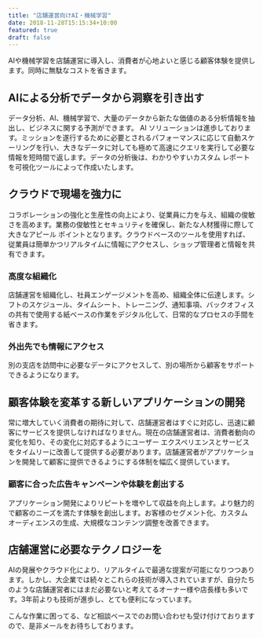 ```yaml
---
title: "店舗運営向けAI・機械学習"
date: 2018-11-28T15:15:34+10:00
featured: true
draft: false
---
```

AIや機械学習を店舗運営に導入し、消費者が心地よいと感じる顧客体験を提供します。同時に無駄なコストを省きます。

##  AIによる分析でデータから洞察を引き出す
データ分析、AI、機械学習で、大量のデータから新たな価値のある分析情報を抽出し、ビジネスに関する予測ができます。 AI ソリューションは進歩しております。ミッションを遂行するために必要とされるパフォーマンスに応じて自動スケーリングを行い、大きなデータに対しても極めて高速にクエリを実行して必要な情報を短時間で返します。データの分析後は、わかりやすいカスタム レポートを可視化ツールによって作成いたします。


## クラウドで現場を強力に
コラボレーションの強化と生産性の向上により、従業員に力を与え、組織の俊敏さを高めます。業務の俊敏性とセキュリティを確保し、新たな人材獲得に際して大きなアピール ポイントとなります。クラウドベースのツールを使用すれば、従業員は簡単かつリアルタイムに情報にアクセスし、ショップ管理者と情報を共有できます。

### 高度な組織化
店舗運営を組織化し、社員エンゲージメントを高め、組織全体に伝達します。シフトのスケジュール、タイムシート、トレーニング、通知事項、バックオフィスの共有で使用する紙ベースの作業をデジタル化して、日常的なプロセスの手間を省きます。

### 外出先でも情報にアクセス
別の支店を訪問中に必要なデータにアクセスして、別の場所から顧客をサポートできるようになります。

## 顧客体験を変革する新しいアプリケーションの開発
常に増大していく消費者の期待に対して、店舗運営者はすぐに対応し、迅速に顧客にサービスを提供しなければなりません。現在の店舗運営者は、消費者動向の変化を知り、その変化に対応するようにユーザー エクスペリエンスとサービスをタイムリーに改善して提供する必要があります。店舗運営者がアプリケーションを開発して顧客に提供できるようにする体制を幅広く提供しています。

### 顧客に合った広告キャンペーンや体験を創出する
アプリケーション開発によりリピートを増やして収益を向上します。より魅力的で顧客のニーズを満たす体験を創出します。お客様のセグメント化、カスタム オーディエンスの生成、大規模なコンテンツ調整を改善できます。

## 店舗運営に必要なテクノロジーを
AIの発展やクラウド化により、リアルタイムで最適な提案が可能になりつつあります。しかし、大企業では続々とこれらの技術が導入されていますが、自分たちのような店舗運営者にはまだ必要ないと考えてるオーナー様や店長様も多いです。3年前よりも技術が進歩し、とても便利になっています。

こんな作業に困ってる、など相談ベースでのお問い合わせも受け付けておりますので、是非メールをお待ちしております。
